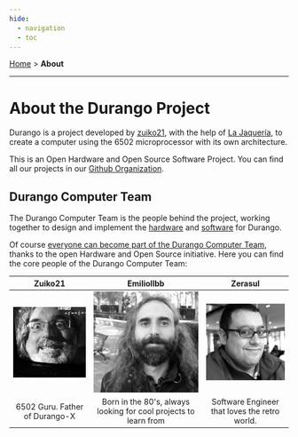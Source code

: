 ```yaml
---
hide:
  - navigation
  - toc
---
```


[Home](index.md) > **About**

---
# About the Durango Project

Durango is a project developed by [zuiko21](https://twitter.com/zuiko21/),
with the help of [La Jaquería](https://lajaqueria.org), to create a computer
using the 6502 microprocessor with its own architecture.

This is an Open Hardware and Open Source Software Project. You can find all our
projects in our [Github Organization](https://github.com/durangoretro/).

## Durango Computer Team

The Durango Computer Team is the people behind the project, working together to
design and implement the [hardware](hardware.md) and [software](software.md) for Durango.

Of course [everyone can become part of the Durango Computer Team](community.md),
thanks to the open Hardware and Open Source initiative. Here you can find the
core people of the Durango Computer Team:

| **Zuiko21** | **Emiliollbb** | **Zerasul** |
|:-----------:|:--------------:|:-----------:|
|![zuiko21](assets/img/zuiko21_l.png)|![Emiliollbb](assets/img/emiliollbb_sq.png)|![Zerasul](assets/img/zerasul_sq.png)|
|6502 Guru. Father of Durango-X|Born in the 80's, always looking for cool projects to learn from|Software Engineer that loves the retro world.|
